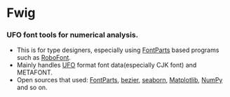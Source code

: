 # Fwig
### UFO font tools for numerical analysis.
- This is for type designers, especially using [FontParts](https://github.com/robotools/fontParts) based programs such as [RoboFont](https://robofont.com/).
- Mainly handles [UFO](http://unifiedfontobject.org/) format font data(especially CJK font) and METAFONT.
- Open sources that used: [FontParts](https://github.com/robotools/fontParts), [bezier](https://github.com/dhermes/bezier), [seaborn](https://github.com/mwaskom/seaborn), [Matplotlib](https://github.com/matplotlib/matplotlib), [NumPy](https://github.com/numpy/numpy) and so on.
